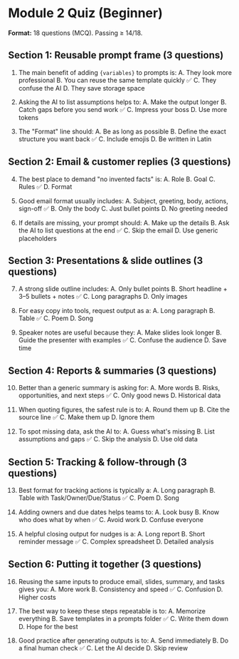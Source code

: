 # Module 2 Quiz (Beginner)

**Format:** 18 questions (MCQ). Passing ≥ 14/18.

## Section 1: Reusable prompt frame (3 questions)

1. The main benefit of adding `{variables}` to prompts is:
   A. They look more professional
   B. You can reuse the same template quickly ✅
   C. They confuse the AI
   D. They save storage space

2. Asking the AI to list assumptions helps to:
   A. Make the output longer
   B. Catch gaps before you send work ✅
   C. Impress your boss
   D. Use more tokens

3. The "Format" line should:
   A. Be as long as possible
   B. Define the exact structure you want back ✅
   C. Include emojis
   D. Be written in Latin

## Section 2: Email & customer replies (3 questions)

4. The best place to demand "no invented facts" is:
   A. Role
   B. Goal
   C. Rules ✅
   D. Format

5. Good email format usually includes:
   A. Subject, greeting, body, actions, sign-off ✅
   B. Only the body
   C. Just bullet points
   D. No greeting needed

6. If details are missing, your prompt should:
   A. Make up the details
   B. Ask the AI to list questions at the end ✅
   C. Skip the email
   D. Use generic placeholders

## Section 3: Presentations & slide outlines (3 questions)

7. A strong slide outline includes:
   A. Only bullet points
   B. Short headline + 3–5 bullets + notes ✅
   C. Long paragraphs
   D. Only images

8. For easy copy into tools, request output as a:
   A. Long paragraph
   B. Table ✅
   C. Poem
   D. Song

9. Speaker notes are useful because they:
   A. Make slides look longer
   B. Guide the presenter with examples ✅
   C. Confuse the audience
   D. Save time

## Section 4: Reports & summaries (3 questions)

10. Better than a generic summary is asking for:
    A. More words
    B. Risks, opportunities, and next steps ✅
    C. Only good news
    D. Historical data

11. When quoting figures, the safest rule is to:
    A. Round them up
    B. Cite the source line ✅
    C. Make them up
    D. Ignore them

12. To spot missing data, ask the AI to:
    A. Guess what's missing
    B. List assumptions and gaps ✅
    C. Skip the analysis
    D. Use old data

## Section 5: Tracking & follow-through (3 questions)

13. Best format for tracking actions is typically a:
    A. Long paragraph
    B. Table with Task/Owner/Due/Status ✅
    C. Poem
    D. Song

14. Adding owners and due dates helps teams to:
    A. Look busy
    B. Know who does what by when ✅
    C. Avoid work
    D. Confuse everyone

15. A helpful closing output for nudges is a:
    A. Long report
    B. Short reminder message ✅
    C. Complex spreadsheet
    D. Detailed analysis

## Section 6: Putting it together (3 questions)

16. Reusing the same inputs to produce email, slides, summary, and tasks gives you:
    A. More work
    B. Consistency and speed ✅
    C. Confusion
    D. Higher costs

17. The best way to keep these steps repeatable is to:
    A. Memorize everything
    B. Save templates in a prompts folder ✅
    C. Write them down
    D. Hope for the best

18. Good practice after generating outputs is to:
    A. Send immediately
    B. Do a final human check ✅
    C. Let the AI decide
    D. Skip review
